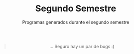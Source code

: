 <div align='center'>

# Segundo Semestre

Programas generados durante el segundo semestre



<br> <br>

> ... Seguro hay un par de bugs :)

</div>